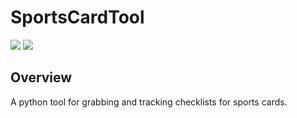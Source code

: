 # SportsCardTool
<img src="https://img.shields.io/badge/license-Apache--2.0-green"/>
<img src="https://img.shields.io/github/issues/travisgibbs/SportsCardTool?style=plastic"/>

## Overview
A python tool for grabbing and tracking checklists for sports cards.
